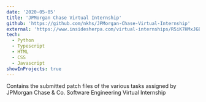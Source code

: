 ```yaml
---
date: '2020-05-05'
title: 'JPMorgan Chase Virtual Internship'
github: 'https://github.com/nkhs/JPMorgan-Chase-Virtual-Internship'
external: 'https://www.insidesherpa.com/virtual-internships/R5iK7HMxJGBgaSbvk'
tech:
  - Python
  - Typescript
  - HTML
  - CSS
  - Javascript
showInProjects: true
---
```


Contains the submitted patch files of the various tasks assigned by JPMorgan Chase & Co. Software Engineering Virtual Internship
